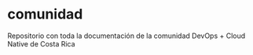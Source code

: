 # comunidad
Repositorio con toda la documentación de la comunidad DevOps + Cloud Native de Costa Rica
